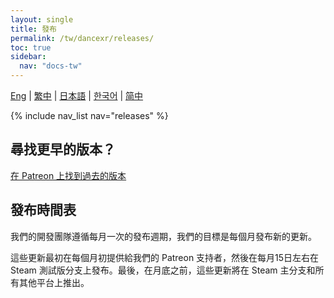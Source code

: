 ```yaml
---
layout: single
title: 發布
permalink: /tw/dancexr/releases/
toc: true
sidebar:
  nav: "docs-tw"
---
```

[Eng](/tw/dancexr/releases/releases) | [繁中](/tw/tw/dancexr/releases/releases) | [日本語](/jp/tw/dancexr/releases/releases) | [한국어](/kr/tw/dancexr/releases/releases) | [简中](/zh/tw/dancexr/releases/releases)


{% include nav_list nav="releases" %}

## 尋找更早的版本？

[在 Patreon 上找到過去的版本](https://www.patreon.com/dvvr)

## 發布時間表

我們的開發團隊遵循每月一次的發布週期，我們的目標是每個月發布新的更新。

這些更新最初在每個月初提供給我們的 Patreon 支持者，然後在每月15日左右在 Steam 測試版分支上發布。最後，在月底之前，這些更新將在 Steam 主分支和所有其他平台上推出。